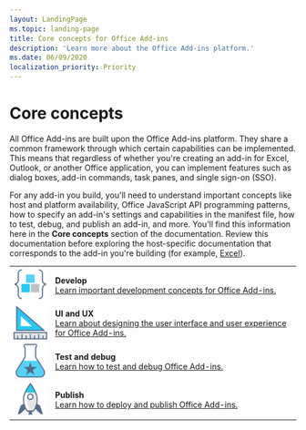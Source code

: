 ```yaml
---
layout: LandingPage
ms.topic: landing-page
title: Core concepts for Office Add-ins
description: 'Learn more about the Office Add-ins platform.'
ms.date: 06/09/2020
localization_priority: Priority
---
```


# Core concepts

All Office Add-ins are built upon the Office Add-ins platform. They share a common framework through which certain capabilities can be implemented. This means that regardless of whether you're creating an add-in for Excel, Outlook, or another Office application, you can implement features such as dialog boxes, add-in commands, task panes, and single sign-on (SSO).

For any add-in you build, you'll need to understand important concepts like host and platform availability, Office JavaScript API programming patterns, how to specify an add-in's settings and capabilities in the manifest file, how to test, debug, and publish an add-in, and more. You'll find this information here in the **Core concepts** section of the documentation. Review this documentation before exploring the host-specific documentation that corresponds to the add-in you're building (for example, [Excel](../excel/index.yml)).

|               |               |
| ------------- | ------------- |
| ![code-blocks](../images/i_code-blocks_small.svg) | **Develop**<br>[Learn important development concepts for Office Add-ins.](../develop/develop-overview.md) |
| ![design](../images/i_design_small.svg) | **UI and UX**<br>[Learn about designing the user interface and user experience for Office Add-ins.](../design/interface-elements.md) |
| ![recommended-testing](../images/i_recommended-testing_small.svg) | **Test and debug**<br>[Learn how to test and debug Office Add-ins.](../testing/test-debug-office-add-ins.md) |
| ![deploy](../images/i_deploy_small.svg) | **Publish**<br>[Learn how to deploy and publish Office Add-ins.](../publish/publish.md) |
